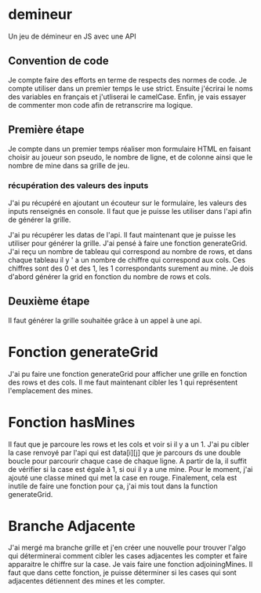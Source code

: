 # demineur
Un jeu de démineur en JS avec une API
## Convention de code
Je compte faire des efforts en terme de respects des normes de code. Je compte utiliser dans un premier temps le use strict. Ensuite j'écrirai le noms des variables en français et j'utliserai le camelCase. Enfin, je vais essayer de commenter mon code afin de retranscrire ma logique.
## Première étape
Je compte dans un premier temps réaliser mon formulaire HTML en faisant choisir au joueur son pseudo, le nombre de ligne, et de colonne ainsi que le nombre de mine dans sa grille de jeu.

### récupération des valeurs des inputs
J'ai pu récupéré en ajoutant un écouteur sur le formulaire, les valeurs des inputs renseignés en console. Il faut que je puisse les utiliser dans l'api afin de générer la grille.

J'ai pu récupérer les datas de l'api. Il faut maintenant que je puisse les utiliser pour générer la grille. J'ai pensé à faire une fonction generateGrid. J'ai reçu un nombre de tableau qui correspond au nombre de rows, et dans chaque tableau il y ' a un nombre de chiffre qui correspond aux cols. Ces chiffres sont des 0 et des 1, les 1 correspondants surement au mine. Je dois d'abord générer la grid en fonction du nombre de rows et cols.

## Deuxième étape
Il faut générer la grille souhaitée grâce à un appel à une api.
# Fonction generateGrid
 J'ai pu faire une fonction generateGrid pour afficher une grille en fonction des rows et des cols. Il me faut maintenant cibler les 1 qui représentent l'emplacement des mines.

 # Fonction hasMines

 Il faut que je parcoure les rows et les cols et voir si il y a un 1. J'ai pu cibler la case renvoyé par l'api qui est data[i][j] que je parcours ds une double boucle pour parcourir chaque case de chaque ligne. A partir de la, il suffit de vérifier si la case est égale à 1, si oui il y a une mine. Pour le moment, j'ai ajouté une classe mined qui met la case en rouge. Finalement, cela est inutile de faire une fonction pour ça, j'ai mis tout dans la function generateGrid.

 # Branche Adjacente
 J'ai mergé ma branche grille et j'en créer une nouvelle pour trouver l'algo qui déterminerai comment cibler les cases adjacentes les compter et faire apparaitre le chiffre sur la case. Je vais faire une fonction adjoiningMines. Il faut que dans cette fonction, je puisse déterminer si les cases qui sont adjacentes détiennent des mines et les compter.

